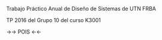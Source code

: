 Trabajo Práctico Anual de Diseño de Sistemas de UTN FRBA

TP 2016 del Grupo 10 del curso K3001

->-> POIS <-<-
